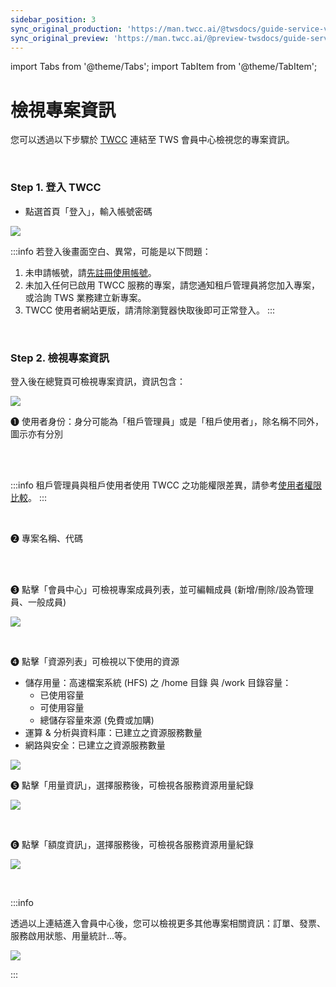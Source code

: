```yaml
---
sidebar_position: 3
sync_original_production: 'https://man.twcc.ai/@twsdocs/guide-service-view-project-zh' 
sync_original_preview: 'https://man.twcc.ai/@preview-twsdocs/guide-service-view-project-zh' 
---
```


import Tabs from '@theme/Tabs';
import TabItem from '@theme/TabItem';

# 檢視專案資訊

您可以透過以下步驟於 [TWCC](https://www.twcc.ai/) 連結至 TWS 會員中心檢視您的專案資訊。

<br/>


### Step 1. 登入 TWCC

- 點選首頁「登入」，輸入帳號密碼

![](https://cos.twcc.ai/SYS-MANUAL/uploads/upload_fa750b6f934afc81dfd47057df3f6747.png)

:::info
若登入後畫面空白、異常，可能是以下問題：
1. 未申請帳號，請[<ins>先註冊使用帳號</ins>](../member-key-quota/sign-up-for-twcc.md)。
2. 未加入任何已啟用 TWCC 服務的專案，請您通知租戶管理員將您加入專案，或洽詢 TWS 業務建立新專案。
3. TWCC 使用者網站更版，請清除瀏覽器快取後即可正常登入。
:::

<br/>


### Step 2. 檢視專案資訊

登入後在總覽頁可檢視專案資訊，資訊包含：

![](https://cos.twcc.ai/SYS-MANUAL/uploads/upload_a90d86eae1129550071e0983d5b6685c.png)



<span>&#10102;</span> 使用者身份：身分可能為「租戶管理員」或是「租戶使用者」，除名稱不同外，圖示亦有分別

<br/><br/>

:::info
租戶管理員與租戶使用者使用 TWCC 之功能權限差異，請參考[<ins>使用者權限比較</ins>](../../concepts/overview.md)。
:::

<br/>

<span>&#10103;</span> 專案名稱、代碼

<br/><br/>

<span>&#10104;</span> 點擊「會員中心」可檢視專案成員列表，並可編輯成員 (新增/刪除/設為管理員、一般成員)

![](https://cos.twcc.ai/SYS-MANUAL/uploads/upload_b13ffd5eb4b7b263563759366c28ff93.png)

<br/>

<span>&#10105;</span> 點擊「資源列表」可檢視以下使用的資源

- 儲存用量：高速檔案系統 (HFS) 之 /home 目錄 與 /work 目錄容量：
    - 已使用容量
    - 可使用容量
    - 總儲存容量來源 (免費或加購)
- 運算 & 分析與資料庫：已建立之資源服務數量
- 網路與安全：已建立之資源服務數量

![](https://cos.twcc.ai/SYS-MANUAL/uploads/upload_126c7a5c11c3f36d9f470826c17dfffe.png)

<span>&#10106;</span> 點擊「用量資訊」，選擇服務後，可檢視各服務資源用量紀錄

![](https://cos.twcc.ai/SYS-MANUAL/uploads/upload_3c4f837a348f5de9bc7f53cba6410e47.png)

<br/>

<span>&#10107;</span> 點擊「額度資訊」，選擇服務後，可檢視各服務資源用量紀錄

![](https://cos.twcc.ai/SYS-MANUAL/uploads/upload_fb4425bb4ca7701803c9c7f1e9ae4828.png)

<br/>


:::info

透過以上連結進入會員中心後，您可以檢視更多其他專案相關資訊：訂單、發票、服務啟用狀態、用量統計...等。

![](https://cos.twcc.ai/SYS-MANUAL/uploads/upload_3c0c532f46d4430c814e1e7b62cb1672.png)

:::